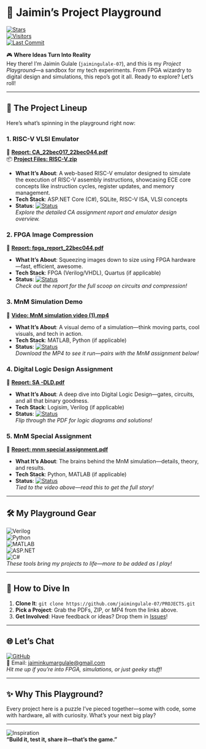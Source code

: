 # 🎨 Jaimin’s Project Playground  

[![Stars](https://img.shields.io/github/stars/jaimingulale-07/PROJECTS?style=social)](https://github.com/jaimingulale-07/PROJECTS/stargazers)  
[![Visitors](https://komarev.com/ghpvc/?username=jaimingulale-07&label=Playground+Visitors&color=purple)](https://github.com/jaimingulale-07/PROJECTS)  
[![Last Commit](https://img.shields.io/github/last-commit/jaimingulale-07/PROJECTS?color=green)](https://github.com/jaimingulale-07/PROJECTS/commits/main)  

🎮 **Where Ideas Turn Into Reality**  
Hey there! I’m Jaimin Gulale (`jaimingulale-07`), and this is my *Project Playground*—a sandbox for my tech experiments. From FPGA wizardry to digital design and simulations, this repo’s got it all. Ready to explore? Let’s roll!

---

## 🎲 The Project Lineup  
Here’s what’s spinning in the playground right now:

### 1. RISC-V VLSI Emulator  
📄 **[Report: CA_22bec017_22bec044.pdf](https://github.com/jaimingulale-07/PROJECTS/blob/main/CA_22bec017_22bec044.pdf)**  
📦 **[Project Files: RISC-V.zip](https://github.com/jaimingulale-07/PROJECTS/blob/main/RISC-V.zip)**  
- **What It’s About**: A web-based RISC-V emulator designed to simulate the execution of RISC-V assembly instructions, showcasing ECE core concepts like instruction cycles, register updates, and memory management.  
- **Tech Stack**: ASP.NET Core (C#), SQLite, RISC-V ISA, VLSI concepts  
- **Status**: [![Status](https://img.shields.io/badge/status-Completed-blue)]()  
*Explore the detailed CA assignment report and emulator design overview.*  

### 2. FPGA Image Compression  
📄 **[Report: fpga_report_22bec044.pdf](https://github.com/jaimingulale-07/PROJECTS/blob/main/fpga_report_22bec044.pdf)**  
- **What It’s About**: Squeezing images down to size using FPGA hardware—fast, efficient, awesome.  
- **Tech Stack**: FPGA (Verilog/VHDL), Quartus (if applicable)  
- **Status**: [![Status](https://img.shields.io/badge/status-Completed-blue)]()  
*Check out the report for the full scoop on circuits and compression!*  

### 3. MnM Simulation Demo  
🎥 **[Video: MnM simulation video (1).mp4](https://github.com/jaimingulale-07/PROJECTS/blob/main/MnM%20simulation%20video%20(1).mp4)**  
- **What It’s About**: A visual demo of a simulation—think moving parts, cool visuals, and tech in action.  
- **Tech Stack**: MATLAB, Python (if applicable)  
- **Status**: [![Status](https://img.shields.io/badge/status-Demo%20Ready-brightgreen)]()  
*Download the MP4 to see it run—pairs with the MnM assignment below!*  

### 4. Digital Logic Design Assignment  
📄 **[Report: SA -DLD.pdf](https://github.com/jaimingulale-07/PROJECTS/blob/main/SA%20-DLD.pdf)**  
- **What It’s About**: A deep dive into Digital Logic Design—gates, circuits, and all that binary goodness.  
- **Tech Stack**: Logisim, Verilog (if applicable)  
- **Status**: [![Status](https://img.shields.io/badge/status-Completed-blue)]()  
*Flip through the PDF for logic diagrams and solutions!*  

### 5. MnM Special Assignment  
📄 **[Report: mnm special assignment.pdf](https://github.com/jaimingulale-07/PROJECTS/blob/main/mnm%20special%20assignment.pdf)**  
- **What It’s About**: The brains behind the MnM simulation—details, theory, and results.  
- **Tech Stack**: Python, MATLAB (if applicable)  
- **Status**: [![Status](https://img.shields.io/badge/status-Completed-blue)]()  
*Tied to the video above—read this to get the full story!*  

---

## 🛠️ My Playground Gear  
![Verilog](https://img.shields.io/badge/-Verilog-000000?style=flat&logo=xilinx&logoColor=white)  
![Python](https://img.shields.io/badge/-Python-3776AB?style=flat&logo=python&logoColor=white)  
![MATLAB](https://img.shields.io/badge/-MATLAB-0076A8?style=flat&logo=mathworks&logoColor=white)  
![ASP.NET](https://img.shields.io/badge/-ASP.NET_Core-5C2D91?style=flat&logo=dotnet&logoColor=white)  
![C#](https://img.shields.io/badge/-CSharp-239120?style=flat&logo=csharp&logoColor=white)  
*These tools bring my projects to life—more to be added as I play!*  

---

## 🎯 How to Dive In  
1. **Clone It**: `git clone https://github.com/jaimingulale-07/PROJECTS.git`  
2. **Pick a Project**: Grab the PDFs, ZIP, or MP4 from the links above.  
3. **Get Involved**: Have feedback or ideas? Drop them in [Issues](https://github.com/jaimingulale-07/PROJECTS/issues)!  

---

## 🌐 Let’s Chat  
[<img src="https://img.shields.io/badge/-GitHub-181717?style=flat&logo=github&logoColor=white" alt="GitHub"/>](https://github.com/jaimingulale-07)  
📧 Email: jaiminkumargulale@gmail.com  
*Hit me up if you’re into FPGA, simulations, or just geeky stuff!*  

---

## ✨ Why This Playground?  
Every project here is a puzzle I’ve pieced together—some with code, some with hardware, all with curiosity. What’s your next big play?  

---

![Inspiration](https://quotes-github-readme.vercel.app/api?type=horizontal&theme=tokyonight)  
**“Build it, test it, share it—that’s the game.”**  
